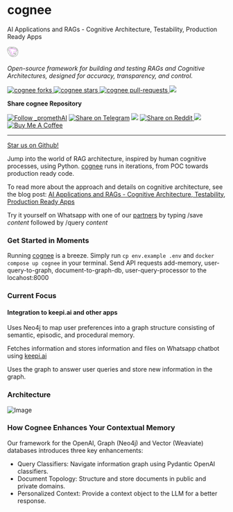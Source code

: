 # cognee

AI Applications and RAGs - Cognitive Architecture, Testability, Production Ready Apps



<p align="left">
  <a href="https://prometh.ai//#gh-light-mode-only">
    <img src="assets/topoteretes_logo.png" width="5%" alt="promethAI logo" />
  </a>

  
</p>

<p align="left"><i>Open-source framework for building and testing RAGs and Cognitive Architectures, designed for accuracy, transparency, and control.</i></p>

<p align="left">
<a href="https://github.com/topoteretes/cognee/fork" target="blank">
<img src="https://img.shields.io/github/forks/topoteretes/cognee?style=for-the-badge" alt="cognee forks"/>
</a>

<a href="https://github.com/topoteretes/cognee/stargazers" target="blank">
<img src="https://img.shields.io/github/stars/topoteretes/cognee?style=for-the-badge" alt="cognee stars"/>
</a>
<a href="https://github.com/topoteretes/cognee/pulls" target="blank">
<img src="https://img.shields.io/github/issues-pr/topoteretes/cognee?style=for-the-badge" alt="cognee pull-requests"/>
</a>
<a href='https://github.com/topoteretes/cognee/releases'>
<img src='https://img.shields.io/github/release/topoteretes/cognee?&label=Latest&style=for-the-badge'>
</a>

</p>

[//]: # (<p align="center"><b>Follow PromethAI </b></p>)

[//]: # (<p align="center">)

[//]: # (<a href="https://twitter.com/_promethAI" target="blank">)

[//]: # (<img src="https://img.shields.io/twitter/follow/_promethAI?label=Follow: _promethAI&style=social" alt="Follow _promethAI"/>)

[//]: # (</a>)

[//]: # (<p align="center">)

[//]: # (<a href="https://prometh.ai" target="_blank"><img src="https://img.shields.io/twitter/url?label=promethAI Website&logo=website&style=social&url=https://github.com/topoteretes/PromethAI-Memory"/></a>)

[//]: # (<p align="center">)

[//]: # (<a href="https://www.youtube.com/@_promethAI" target="_blank"><img src="https://img.shields.io/twitter/url?label=Youtube&logo=youtube&style=social&url=https://github.com/topoteretes/PromethAI-Memory"/></a>)

[//]: # (</p>)


<p align="left"><b>Share cognee Repository</b></p>

<p align="left">

<a href="https://twitter.com/intent/tweet?text=Check%20this%20GitHub%20repository%20out.%20promethAI%20-%20Let%27s%20you%20easily%20build,%20manage%20and%20run%20useful%20autonomous%20AI%20agents.&url=https://github.com/topoteretes/cognee&hashtags=promethAI,AGI,Autonomics,future" target="blank">
<img src="https://img.shields.io/twitter/follow/_promethAI?label=Share Repo on Twitter&style=social" alt="Follow _promethAI"/></a> 
<a href="https://t.me/share/url?text=Check%20this%20GitHub%20repository%20out.%20promethAI%20-%20Let%27s%20you%20easily%20build,%20manage%20and%20run%20useful%20autonomous%20AI%20agents.&url=https://github.com/topoteretes/cognee" target="_blank"><img src="https://img.shields.io/twitter/url?label=Telegram&logo=Telegram&style=social&url=https://github.com/topoteretes/cognee" alt="Share on Telegram"/></a>
<a href="https://api.whatsapp.com/send?text=Check%20this%20GitHub%20repository%20out.%20promethAI%20-%20Let's%20you%20easily%20build,%20manage%20and%20run%20useful%20autonomous%20AI%20agents.%20https://github.com/topoteretes/cognee"><img src="https://img.shields.io/twitter/url?label=whatsapp&logo=whatsapp&style=social&url=https://github.com/topoteretes/cognee" /></a> <a href="https://www.reddit.com/submit?url=https://github.com/topoteretes/cognee&title=Check%20this%20GitHub%20repository%20out.%20promethAI%20-%20Let's%20you%20easily%20build,%20manage%20and%20run%20useful%20autonomous%20AI%20agents.
" target="blank">
<img src="https://img.shields.io/twitter/url?label=Reddit&logo=Reddit&style=social&url=https://github.com/topoteretes/cognee" alt="Share on Reddit"/>
</a> <a href="mailto:?subject=Check%20this%20GitHub%20repository%20out.&body=promethAI%20-%20Let%27s%20you%20easily%20build,%20manage%20and%20run%20useful%20autonomous%20AI%20agents.%3A%0Ahttps://github.com/topoteretes/cognee" target="_blank"><img src="https://img.shields.io/twitter/url?label=Gmail&logo=Gmail&style=social&url=https://github.com/topoteretes/cognee"/></a> <a href="https://www.buymeacoffee.com/promethAI" target="_blank"><img src="https://cdn.buymeacoffee.com/buttons/default-orange.png" alt="Buy Me A Coffee" height="23" width="100" style="border-radius:1px"></a>

</p>

<hr>



[Star us on Github!](https://www.github.com/topoteretes/cognee)

Jump into the world of RAG architecture, inspired by human cognitive processes, using Python.
[cognee](www.cognee.ai) runs in iterations, from POC towards production ready code.  

To read more about the approach and details on cognitive architecture, see the blog post: [AI Applications and RAGs - Cognitive Architecture, Testability, Production Ready Apps](https://topoteretes.notion.site/Going-beyond-Langchain-Weaviate-and-towards-a-production-ready-modern-data-platform-7351d77a1eba40aab4394c24bef3a278?pvs=4)  

Try it yourself on Whatsapp with one of our [partners](www.keepi.ai) by typing /save _content_ followed by /query _content_



### Get Started in Moments

Running [cognee](www.cognee.ai) is a breeze. Simply run  `cp env.example .env` and `docker compose up cognee` in your terminal.
Send API requests add-memory, user-query-to-graph, document-to-graph-db, user-query-processor to the locahost:8000



### Current Focus

#### Integration to keepi.ai and other apps
Uses Neo4j to map user preferences into a graph structure consisting of semantic, episodic, and procedural memory.   

Fetches information and stores information and files on Whatsapp chatbot using [keepi.ai](www.keepi.ai)

Uses the graph to answer user queries and store new information in the graph.


### Architecture

![Image](https://github.com/topoteretes/PromethAI-Memory/blob/main/assets/img.png)



### How Cognee Enhances Your Contextual Memory

Our framework for the OpenAI, Graph (Neo4j) and Vector (Weaviate) databases introduces three key enhancements:

- Query Classifiers: Navigate information graph using Pydantic OpenAI classifiers.
- Document Topology: Structure and store documents in public and private domains.
- Personalized Context: Provide a context object to the LLM for a better response.













